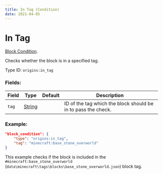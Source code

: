 ```yaml
---
title: In Tag (Condition)
date: 2021-04-05
---
```

# In Tag

[Block Condition](../block_conditions.md).

Checks whether the block is in a specified tag.

Type ID: `origins:in_tag`

### Fields:

Field  | Type | Default | Description
-------|------|---------|-------------
`tag` | [String](../data_types/string.md) | | ID of the tag which the block should be in to pass the check.

### Example:
```json
"block_condition": {
    "type": "origins:in_tag",
    "tag": "minecraft:base_stone_overworld"
}
```
This example checks if the block is included in the `#minecraft:base_stone_overworld` (`data\minecraft\tags\blocks\base_stone_overworld.json`) block tag.